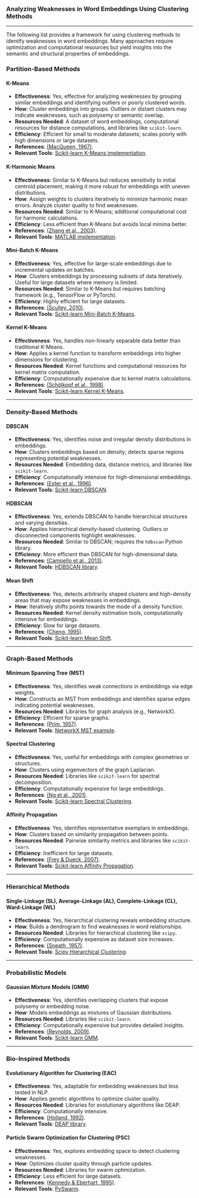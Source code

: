 ### Analyzing Weaknesses in Word Embeddings Using Clustering Methods

---

The following list provides a framework for using clustering methods to identify weaknesses in word embeddings. Many approaches require optimization and computational resources but yield insights into the semantic and structural properties of embeddings.

### **Partition-Based Methods**

#### **K-Means**

- **Effectiveness**: Yes, effective for analyzing weaknesses by grouping similar embeddings and identifying outliers or poorly clustered words.
- **How**: Cluster embeddings into groups. Outliers or distant clusters may indicate weaknesses, such as polysemy or semantic overlap.
- **Resources Needed**: A dataset of word embeddings, computational resources for distance computations, and libraries like `scikit-learn`.
- **Efficiency**: Efficient for small to moderate datasets; scales poorly with high dimensions or large datasets.
- **References**: [(MacQueen, 1967)](https://www.jstor.org/stable/2334027).
- **Relevant Tools**: [Scikit-learn K-Means implementation](https://scikit-learn.org/stable/modules/generated/sklearn.cluster.KMeans.html).

#### **K-Harmonic Means**

- **Effectiveness**: Similar to K-Means but reduces sensitivity to initial centroid placement, making it more robust for embeddings with uneven distributions.
- **How**: Assign weights to clusters iteratively to minimize harmonic mean errors. Analyze cluster quality to find weaknesses.
- **Resources Needed**: Similar to K-Means; additional computational cost for harmonic calculations.
- **Efficiency**: Less efficient than K-Means but avoids local minima better.
- **References**: [(Zhang et al., 2003)](https://www.cs.umd.edu/~mount/Projects/KMeans/papers/zhang03k-harmonic.pdf).
- **Relevant Tools**: [MATLAB implementation](https://www.mathworks.com/help/stats/cluster-analysis.html).

#### **Mini-Batch K-Means**

- **Effectiveness**: Yes, effective for large-scale embeddings due to incremental updates on batches.
- **How**: Clusters embeddings by processing subsets of data iteratively. Useful for large datasets where memory is limited.
- **Resources Needed**: Similar to K-Means but requires batching framework (e.g., TensorFlow or PyTorch).
- **Efficiency**: Highly efficient for large datasets.
- **References**: [(Sculley, 2010)](https://dl.acm.org/doi/10.1145/1772690.1772862).
- **Relevant Tools**: [Scikit-learn Mini-Batch K-Means](https://scikit-learn.org/stable/modules/generated/sklearn.cluster.MiniBatchKMeans.html).

#### **Kernel K-Means**

- **Effectiveness**: Yes, handles non-linearly separable data better than traditional K-Means.
- **How**: Applies a kernel function to transform embeddings into higher dimensions for clustering.
- **Resources Needed**: Kernel functions and computational resources for kernel matrix computation.
- **Efficiency**: Computationally expensive due to kernel matrix calculations.
- **References**: [(Schölkopf et al., 1998)](https://link.springer.com/chapter/10.1007/BFb0026683).
- **Relevant Tools**: [Scikit-learn Kernel K-Means](https://scikit-learn.org/stable/).

---

### **Density-Based Methods**

#### **DBSCAN**

- **Effectiveness**: Yes, identifies noise and irregular density distributions in embeddings.
- **How**: Clusters embeddings based on density; detects sparse regions representing potential weaknesses.
- **Resources Needed**: Embedding data, distance metrics, and libraries like `scikit-learn`.
- **Efficiency**: Computationally intensive for high-dimensional embeddings.
- **References**: [(Ester et al., 1996)](https://www.aaai.org/Papers/KDD/1996/KDD96-037.pdf).
- **Relevant Tools**: [Scikit-learn DBSCAN](https://scikit-learn.org/stable/modules/generated/sklearn.cluster.DBSCAN.html).

#### **HDBSCAN**

- **Effectiveness**: Yes, extends DBSCAN to handle hierarchical structures and varying densities.
- **How**: Applies hierarchical density-based clustering. Outliers or disconnected components highlight weaknesses.
- **Resources Needed**: Similar to DBSCAN; requires the `hdbscan` Python library.
- **Efficiency**: More efficient than DBSCAN for high-dimensional data.
- **References**: [(Campello et al., 2013)](https://link.springer.com/chapter/10.1007/978-3-642-37456-2_14).
- **Relevant Tools**: [HDBSCAN library](https://hdbscan.readthedocs.io/en/latest/).

#### **Mean Shift**

- **Effectiveness**: Yes, detects arbitrarily shaped clusters and high-density areas that may expose weaknesses in embeddings.
- **How**: Iteratively shifts points towards the mode of a density function.
- **Resources Needed**: Kernel density estimation tools, computationally intensive for embeddings.
- **Efficiency**: Slow for large datasets.
- **References**: [(Cheng, 1995)](https://www.sciencedirect.com/science/article/abs/pii/0734189X95000085).
- **Relevant Tools**: [Scikit-learn Mean Shift](https://scikit-learn.org/stable/modules/generated/sklearn.cluster.MeanShift.html).

---

### **Graph-Based Methods**

#### **Minimum Spanning Tree (MST)**

- **Effectiveness**: Yes, identifies weak connections in embeddings via edge weights.
- **How**: Constructs an MST from embeddings and identifies sparse edges indicating potential weaknesses.
- **Resources Needed**: Libraries for graph analysis (e.g., NetworkX).
- **Efficiency**: Efficient for sparse graphs.
- **References**: [(Prim, 1957)](https://link.springer.com/chapter/10.1007/978-3-642-13650-4_2).
- **Relevant Tools**: [NetworkX MST example](https://networkx.org/documentation/stable/).

#### **Spectral Clustering**

- **Effectiveness**: Yes, useful for embeddings with complex geometries or structures.
- **How**: Clusters using eigenvectors of the graph Laplacian.
- **Resources Needed**: Libraries like `scikit-learn` for spectral decomposition.
- **Efficiency**: Computationally expensive for large embeddings.
- **References**: [(Ng et al., 2001)](https://papers.nips.cc/paper/2001/hash/8c5f2a5a3aa6a6a3e4b384b545ab47e4-Abstract.html).
- **Relevant Tools**: [Scikit-learn Spectral Clustering](https://scikit-learn.org/stable/modules/generated/sklearn.cluster.SpectralClustering.html).

#### **Affinity Propagation**

- **Effectiveness**: Yes, identifies representative exemplars in embeddings.
- **How**: Clusters based on similarity propagation between points.
- **Resources Needed**: Pairwise similarity metrics and libraries like `scikit-learn`.
- **Efficiency**: Inefficient for large datasets.
- **References**: [(Frey & Dueck, 2007)](https://science.sciencemag.org/content/315/5814/972).
- **Relevant Tools**: [Scikit-learn Affinity Propagation](https://scikit-learn.org/stable/modules/generated/sklearn.cluster.AffinityPropagation.html).

---

### **Hierarchical Methods**

#### **Single-Linkage (SL), Average-Linkage (AL), Complete-Linkage (CL), Ward-Linkage (WL)**

- **Effectiveness**: Yes, hierarchical clustering reveals embedding structure.
- **How**: Builds a dendrogram to find weaknesses in word relationships.
- **Resources Needed**: Libraries for hierarchical clustering like `scipy`.
- **Efficiency**: Computationally expensive as dataset size increases.
- **References**: [(Sneath, 1957)](https://doi.org/10.1007/978-1-4684-9063-3_13).
- **Relevant Tools**: [Scipy Hierarchical Clustering](https://docs.scipy.org/doc/scipy/).

---

### **Probabilistic Models**

#### **Gaussian Mixture Models (GMM)**

- **Effectiveness**: Yes, identifies overlapping clusters that expose polysemy or embedding noise.
- **How**: Models embeddings as mixtures of Gaussian distributions.
- **Resources Needed**: Libraries like `scikit-learn`.
- **Efficiency**: Computationally expensive but provides detailed insights.
- **References**: [(Reynolds, 2009)](https://ieeexplore.ieee.org/document/4799042).
- **Relevant Tools**: [Scikit-learn GMM](https://scikit-learn.org/stable/modules/mixture.html).

---

### **Bio-Inspired Methods**

#### **Evolutionary Algorithm for Clustering (EAC)**

- **Effectiveness**: Yes, adaptable for embedding weaknesses but less tested in NLP.
- **How**: Applies genetic algorithms to optimize cluster quality.
- **Resources Needed**: Libraries for evolutionary algorithms like DEAP.
- **Efficiency**: Computationally intensive.
- **References**: [(Holland, 1992)](https://mitpress.mit.edu/9780262581110/adaptation-in-natural-and-artificial-systems/).
- **Relevant Tools**: [DEAP library](https://github.com/DEAP/deap).

#### **Particle Swarm Optimization for Clustering (PSC)**

- **Effectiveness**: Yes, explores embedding space to detect clustering weaknesses.
- **How**: Optimizes cluster quality through particle updates.
- **Resources Needed**: Libraries for swarm optimization.
- **Efficiency**: Less efficient for large datasets.
- **References**: [(Kennedy & Eberhart, 1995)](https://www.researchgate.net/publication/317772415_Particle_Swarm_Optimization).
- **Relevant Tools**: [PySwarm](https://github.com/tisimst/pyswarm).
